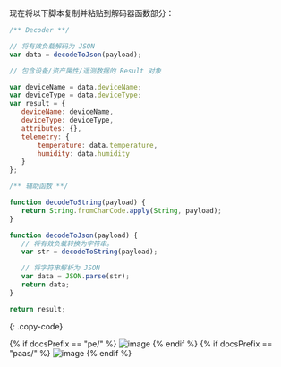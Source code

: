 现在将以下脚本复制并粘贴到解码器函数部分：

```javascript
/** Decoder **/

// 将有效负载解码为 JSON
var data = decodeToJson(payload);

// 包含设备/资产属性/遥测数据的 Result 对象

var deviceName = data.deviceName;
var deviceType = data.deviceType;
var result = {
   deviceName: deviceName,
   deviceType: deviceType,
   attributes: {},
   telemetry: {
       temperature: data.temperature,
       humidity: data.humidity
   }
};

/** 辅助函数 **/

function decodeToString(payload) {
   return String.fromCharCode.apply(String, payload);
}

function decodeToJson(payload) {
   // 将有效负载转换为字符串。
   var str = decodeToString(payload);

   // 将字符串解析为 JSON
   var data = JSON.parse(str);
   return data;
}

return result;
``` 
{: .copy-code}

{% if docsPrefix == "pe/" %}
![image](/images/user-guide/integrations/coap/coap-uplink-converter-json-java-pe.png)
{% endif %}
{% if docsPrefix == "paas/" %}
![image](/images/user-guide/integrations/coap/coap-uplink-converter-json-java-paas.png)
{% endif %}